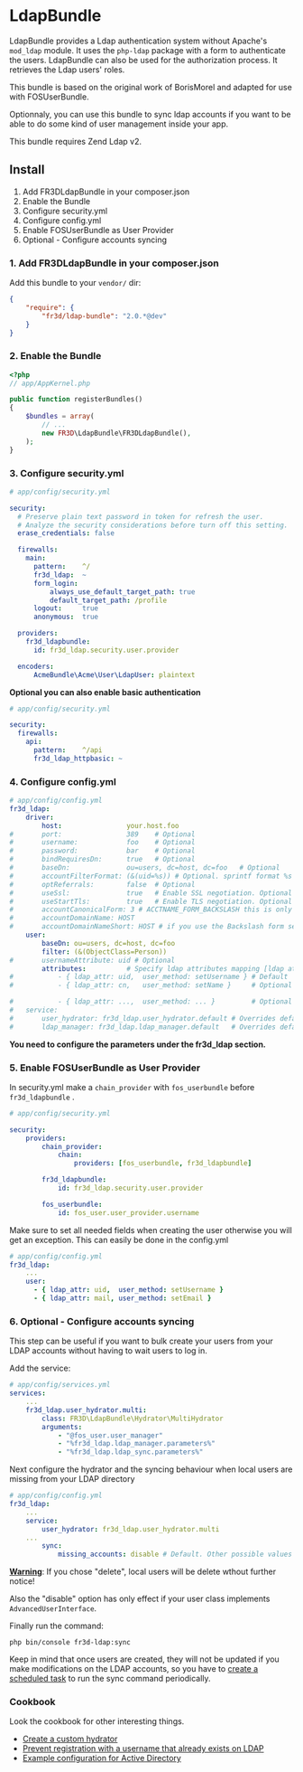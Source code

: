 LdapBundle
==========

LdapBundle provides a Ldap authentication system without Apache's `mod_ldap` module.
It uses the `php-ldap` package with a form to authenticate the users.
LdapBundle can also be used for the authorization process. It retrieves the Ldap users' roles.

This bundle is based on the original work of BorisMorel and adapted for use with FOSUserBundle.

Optionnaly, you can use this bundle to sync ldap accounts if you want to be able to do some kind of user management inside your app.

This bundle requires Zend Ldap v2.

Install
-------
1. Add FR3DLdapBundle in your composer.json
2. Enable the Bundle
3. Configure security.yml
4. Configure config.yml
5. Enable FOSUserBundle as User Provider
6. Optional - Configure accounts syncing

### 1. Add FR3DLdapBundle in your composer.json

Add this bundle to your `vendor/` dir:

```json
{
    "require": {
        "fr3d/ldap-bundle": "2.0.*@dev"
    }
}
```

### 2. Enable the Bundle

```php
<?php
// app/AppKernel.php

public function registerBundles()
{
    $bundles = array(
        // ...
        new FR3D\LdapBundle\FR3DLdapBundle(),
    );
}
```

### 3. Configure security.yml
```yaml
# app/config/security.yml

security:
  # Preserve plain text password in token for refresh the user.
  # Analyze the security considerations before turn off this setting.
  erase_credentials: false

  firewalls:
    main:
      pattern:    ^/
      fr3d_ldap:  ~
      form_login:
          always_use_default_target_path: true
          default_target_path: /profile
      logout:     true
      anonymous:  true

  providers:
    fr3d_ldapbundle:
      id: fr3d_ldap.security.user.provider

  encoders:
      AcmeBundle\Acme\User\LdapUser: plaintext
```

**Optional you can also enable basic authentication**
```yaml
# app/config/security.yml

security:
  firewalls:
    api:
      pattern:    ^/api
      fr3d_ldap_httpbasic: ~
```

### 4. Configure config.yml
```yaml
# app/config/config.yml
fr3d_ldap:
    driver:
        host:                your.host.foo
#       port:                389    # Optional
#       username:            foo    # Optional
#       password:            bar    # Optional
#       bindRequiresDn:      true   # Optional
#       baseDn:              ou=users, dc=host, dc=foo   # Optional
#       accountFilterFormat: (&(uid=%s)) # Optional. sprintf format %s will be the username
#       optReferrals:        false  # Optional
#       useSsl:              true   # Enable SSL negotiation. Optional
#       useStartTls:         true   # Enable TLS negotiation. Optional
#       accountCanonicalForm: 3 # ACCTNAME_FORM_BACKSLASH this is only needed if your users have to login with something like HOST\User
#       accountDomainName: HOST
#       accountDomainNameShort: HOST # if you use the Backslash form set both to Hostname than the Username will be converted to HOST\User
    user:
        baseDn: ou=users, dc=host, dc=foo
        filter: (&(ObjectClass=Person))
#       usernameAttribute: uid # Optional
        attributes:          # Specify ldap attributes mapping [ldap attribute, user object method]
#           - { ldap_attr: uid,  user_method: setUsername } # Default
#           - { ldap_attr: cn,   user_method: setName }     # Optional

#           - { ldap_attr: ...,  user_method: ... }         # Optional
#   service:
#       user_hydrator: fr3d_ldap.user_hydrator.default # Overrides default user hydrator
#       ldap_manager: fr3d_ldap.ldap_manager.default   # Overrides default ldap manager
```

**You need to configure the parameters under the fr3d_ldap section.**

### 5. Enable FOSUserBundle as User Provider

In security.yml make a `chain_provider` with `fos_userbundle` before `fr3d_ldapbundle` .

```yaml
# app/config/security.yml

security:
    providers:
        chain_provider:
            chain:
                providers: [fos_userbundle, fr3d_ldapbundle]

        fr3d_ldapbundle:
            id: fr3d_ldap.security.user.provider

        fos_userbundle:
            id: fos_user.user_provider.username

```

Make sure to set all needed fields when creating the user otherwise you will get an exception. This can easily be done in the config.yml

```yaml
# app/config/config.yml
fr3d_ldap:
    ...
    user:
      - { ldap_attr: uid,  user_method: setUsername }
      - { ldap_attr: mail, user_method: setEmail }
```

### 6. Optional - Configure accounts syncing

This step can be useful if you want to bulk create your users from your LDAP accounts without having to wait users to log in.

Add the service:

```yaml
# app/config/services.yml
services:
    ... 
    fr3d_ldap.user_hydrator.multi:
        class: FR3D\LdapBundle\Hydrator\MultiHydrator
        arguments:
            - "@fos_user.user_manager"
            - "%fr3d_ldap.ldap_manager.parameters%"
            - "%fr3d_ldap.ldap_sync.parameters%"
```

Next configure the hydrator and the syncing behaviour when local users are missing from your LDAP directory

```yaml
# app/config/config.yml
fr3d_ldap:
    ...
    service:
        user_hydrator: fr3d_ldap.user_hydrator.multi
    ...
        sync:
            missing_accounts: disable # Default. Other possible values are ignore and delete
```

<u>**Warning**</u>: If you chose "delete", local users will be delete wthout further notice!

Also the "disable" option has only effect if your user class implements `AdvancedUserInterface`.


Finally run the command:
```
php bin/console fr3d-ldap:sync
```

Keep in mind that once users are created, they will not be updated if you make modifications on the LDAP accounts, so you have to [create a scheduled task](https://en.wikipedia.org/wiki/Cron) to run the sync command periodically.

### Cookbook

Look the cookbook for other interesting things.

- [Create a custom hydrator](cookbook/custom_hydrator.md)
- [Prevent registration with a username that already exists on LDAP](cookbook/validator.md)
- [Example configuration for Active Directory](cookbook/active-directory.md)
